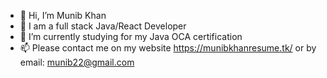 - 👋 Hi, I’m Munib Khan
- 👀 I am a full stack Java/React Developer
- 🌱 I’m currently studying for my Java OCA certification
- 📫 Please contact me on my website 
  https://munibkhanresume.tk/
  or by email:
  munib22@gmail.com


